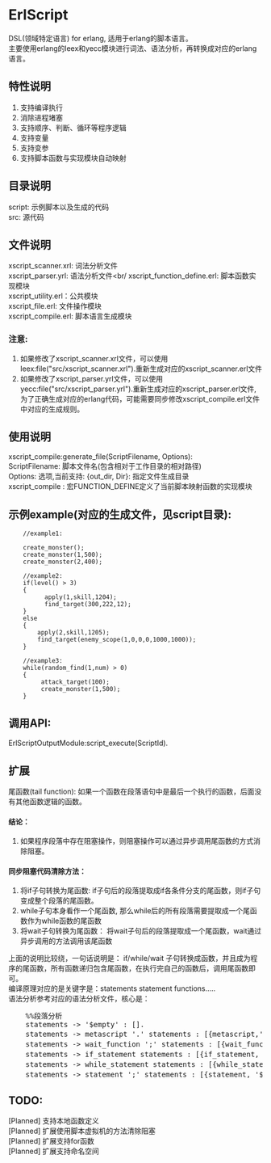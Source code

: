 # ErlScript
DSL(领域特定语言) for erlang,  适用于erlang的脚本语言。<br/>
主要使用erlang的leex和yecc模块进行词法、语法分析，再转换成对应的erlang语言。

## 特性说明
1. 支持编译执行<br/>
2. 消除进程堵塞<br/>
3. 支持顺序、判断、循环等程序逻辑<br/>
4. 支持变量<br/>
5. 支持变参<br/>
6. 支持脚本函数与实现模块自动映射

## 目录说明
script: 示例脚本以及生成的代码<br/>
src: 源代码<br/>

## 文件说明
xscript_scanner.xrl: 词法分析文件<br/>
xscript_parser.yrl: 语法分析文件<br/
xscript_function_define.erl: 脚本函数实现模块<br/>
xscript_utility.erl：公共模块<br/>
xscript_file.erl: 文件操作模块<br/>
xscript_compile.erl: 脚本语言生成模块<br/>

### 注意:
1. 如果修改了xscript_scanner.xrl文件，可以使用leex:file("src/xscript_scanner.xrl").重新生成对应的xscript_scanner.erl文件<br/>
1. 如果修改了xscript_parser.yrl文件，可以使用yecc:file("src/xscript_parser.yrl").重新生成对应的xscript_parser.erl文件,为了正确生成对应的erlang代码，可能需要同步修改xscript_compile.erl文件中对应的生成规则。<br/>


## 使用说明
xscript_compile:generate_file(ScriptFilename, Options):<br/>
  ScriptFilename: 脚本文件名(包含相对于工作目录的相对路径)<br/>
  Options: 选项,当前支持: {out_dir, Dir}: 指定文件生成目录<br/>
  xscript_compile : 宏FUNCTION_DEFINE定义了当前脚本映射函数的实现模块<br/>


## 示例example(对应的生成文件，见script目录):
        //example1: 
        
        create_monster();
        create_monster(1,500);
        create_monster(2,400);
        
        //example2: 
        if(level() > 3)
        {
              apply(1,skill,1204);
              find_target(300,222,12);
        }
        else
        {
            apply(2,skill,1205); 
            find_target(enemy_scope(1,0,0,0,1000,1000));     
        }
        
        //example3:
        while(random_find(1,num) > 0)
        {
             attack_target(100);
             create_monster(1,500);
        }

 

## 调用API:
ErlScriptOutputModule:script_execute(ScriptId).<br/>


## 扩展
尾函数(tail function): 如果一个函数在段落语句中是最后一个执行的函数，后面没有其他函数逻辑的函数。

#### 结论：
1. 如果程序段落中存在阻塞操作，则阻塞操作可以通过异步调用尾函数的方式消除阻塞。

#### 同步阻塞代码清除方法：
1. 将if子句转换为尾函数: if子句后的段落提取成if各条件分支的尾函数，则if子句变成整个段落的尾函数。<br/>
2. while子句本身看作一个尾函数, 那么while后的所有段落需要提取成一个尾函数作为while函数的尾函数<br/>
3. 将wait子句转换为尾函数： 将wait子句后的段落提取成一个尾函数，wait通过异步调用的方法调用该尾函数<br/>

上面的说明比较绕，一句话说明是：
if/while/wait 子句转换成函数，并且成为程序的尾函数，所有函数递归包含尾函数，在执行完自己的函数后，调用尾函数即可。<br />
编译原理对应的是关键字是：statements statement functions.....<br/>
语法分析参考对应的语法分析文件，核心是：<br/>
<pre>
    %%段落分析 
    statements -> '$empty' : []. 
    statements -> metascript '.' statements : [{metascript,'$1'} |'$3'].         %%脚本参数定义
    statements -> wait_function ';' statements : [{wait_function, '$1', '$3'}].  %%异步等待子句
    statements -> if_statement statements : [{if_statement, '$1', '$2'}].        %%IF子句
    statements -> while_statement statements : [{while_statement, '$1', '$2'}].  %%WHILE子句
    statements -> statement ';' statements : [{statement, '$1'} | '$3'].         %%普通子句
</pre>

## TODO:
[Planned] 支持本地函数定义<br/>
[Planned] 扩展使用脚本虚拟机的方法清除阻塞 <br/>
[Planned] 扩展支持for函数 <br/> 
[Planned] 扩展支持命名空间 <br />

